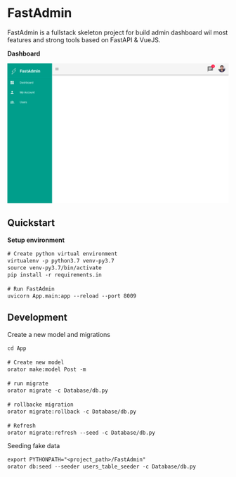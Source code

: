 # FastAdmin

FastAdmin is a fullstack skeleton project for build admin dashboard wil most features and strong tools based on FastAPI & VueJS.

**Dashboard**

!["FastAdmin Dashboard"](screenshot.png)

## Quickstart

**Setup environment**

```shell
# Create python virtual environment
virtualenv -p python3.7 venv-py3.7
source venv-py3.7/bin/activate
pip install -r requirements.in

# Run FastAdmin
uvicorn App.main:app --reload --port 8009
```

## Development


Create a new model and migrations

```shell
cd App

# Create new model
orator make:model Post -m

# run migrate
orator migrate -c Database/db.py

# rollbacke migration
orator migrate:rollback -c Database/db.py

# Refresh
orator migrate:refresh --seed -c Database/db.py
```

Seeding fake data

```shell
export PYTHONPATH="<project_path>/FastAdmin"
orator db:seed --seeder users_table_seeder -c Database/db.py
```